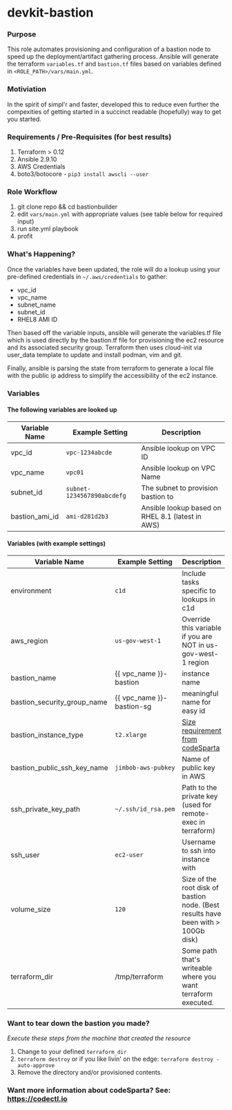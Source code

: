 # devkit-bastion
### Purpose
This role automates provisioning and configuration of a bastion node to 
speed up the deployment/artifact gathering process. Ansible will generate 
the terraform `variables.tf` and `bastion.tf` files  based on variables defined
in `<ROLE_PATH>/vars/main.yml`.

### Motiviation
In the spirit of simpl'r and faster, developed this to reduce even further the
compexities of getting started in a succinct readable (hopefully) way to get 
you started. 

### Requirements / Pre-Requisites (for best results)
1. Terraform > 0.12 
2. Ansible 2.9.10
3. AWS Credentials
4. boto3/botocore - `pip3 install awscli --user`

### Role Workflow
1. git clone repo && cd bastionbuilder
2. edit `vars/main.yml` with appropriate values (see table below for required input)
3. run site.yml playbook
4. profit

### What's Happening?
Once the variables have been updated, the role will do a lookup using your pre-defined
credentials in `~/.aws/credentials` to gather:
- vpc_id
- vpc_name
- subnet_name
- subnet_id 
- RHEL8 AMI ID 

Then based off the variable inputs, ansible will generate the variables.tf file which is used
directly by the bastion.tf file for provisioning the ec2 resource and its associated security group.
Terraform then uses cloud-init via user_data template to update and install podman, vim and git. 

Finally, ansible is parsing the state from terraform to generate a local file with the public ip 
address to simplify the accessibility of the ec2 instance.

### Variables

#### The following variables are looked up 
Variable Name | Example Setting | Description
------------- | ------------- | ---------------
vpc_id     | `vpc-1234abcde` | Ansible lookup on VPC ID
vpc_name   | `vpc01`         | Ansible lookup on VPC Name
subnet_id  | `subnet-1234567890abcdefg` | The subnet to provision bastion to
bastion_ami_id | `ami-d281d2b3` | Ansible lookup based on RHEL 8.1 (latest in AWS)

#### Variables (with example settings)
Variable Name | Example Setting | Description
------------- | --------------- | -----------
environment | `c1d` | Include tasks specific to lookups in c1d
aws_region   | `us-gov-west-1`  | Override this variable if you are NOT in us-gov-west-1 region
bastion_name | {{ vpc_name }}-bastion | instance name
bastion_security_group_name | {{ vpc_name }}-bastion-sg| meaningful name for easy id
bastion_instance_type | `t2.xlarge` | [Size requirement from codeSparta](https://codectl.io/docs/user-guide#user-provided-low-side-unrestricted-prep-node)
bastion_public_ssh_key_name | `jimbob-aws-pubkey` | Name of public key in AWS 
ssh_private_key_path | `~/.ssh/id_rsa.pem` | Path to the private key (used for remote-exec in terraform)
ssh_user | `ec2-user` | Username to ssh into instance with
volume_size | `120` | Size of the root disk of bastion node. (Best results have been with > 100Gb disk)
terraform_dir | /tmp/terraform | Some path that's writeable where you want terraform executed.


### Want to tear down the bastion you made?
*Execute these steps from the machine that created the resource*
1. Change to your defined `terraform_dir`
2. `terraform destroy` or if you like livin' on the edge: `terraform destroy -auto-approve`
3. Remove the directory and/or provisioned contents.

### Want more information about codeSparta? See: https://codectl.io

